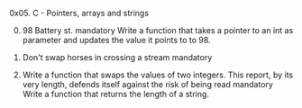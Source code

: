 0x05. C - Pointers, arrays and strings

0. 98 Battery st.
mandatory
Write a function that takes a pointer to an int as parameter and updates the value it points to to 98.

1. Don't swap horses in crossing a stream
mandatory

2. Write a function that swaps the values of two integers.
This report, by its very length, defends itself against the risk of being read
mandatory
Write a function that returns the length of a string.
